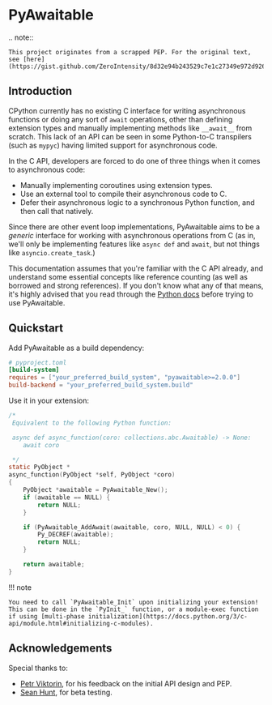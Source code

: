 # PyAwaitable

.. note::

    This project originates from a scrapped PEP. For the original text, see [here](https://gist.github.com/ZeroIntensity/8d32e94b243529c7e1c27349e972d926).

## Introduction

CPython currently has no existing C interface for writing asynchronous functions or doing any sort of `await` operations, other than defining extension types and manually implementing methods like `__await__` from scratch. This lack of an API can be seen in some Python-to-C transpilers (such as `mypyc`) having limited support for asynchronous code.

In the C API, developers are forced to do one of three things when it comes to asynchronous code:

-   Manually implementing coroutines using extension types.
-   Use an external tool to compile their asynchronous code to C.
-   Defer their asynchronous logic to a synchronous Python function, and then call that natively.

Since there are other event loop implementations, PyAwaitable aims to be a _generic_ interface for working with asynchronous operations from C (as in, we'll only be implementing features like `async def` and `await`, but not things like `asyncio.create_task`.)

This documentation assumes that you're familiar with the C API already, and understand some essential concepts like reference counting (as well as borrowed and strong references). If you don't know what any of that means, it's highly advised that you read through the [Python docs](https://docs.python.org/3/extending/extending.html) before trying to use PyAwaitable.

## Quickstart

Add PyAwaitable as a build dependency:

```toml
# pyproject.toml
[build-system]
requires = ["your_preferred_build_system", "pyawaitable>=2.0.0"]
build-backend = "your_preferred_build_system.build"
```

Use it in your extension:

```c
/*
 Equivalent to the following Python function:

 async def async_function(coro: collections.abc.Awaitable) -> None:
    await coro

 */
static PyObject *
async_function(PyObject *self, PyObject *coro)
{
    PyObject *awaitable = PyAwaitable_New();
    if (awaitable == NULL) {
        return NULL;
    }

    if (PyAwaitable_AddAwait(awaitable, coro, NULL, NULL) < 0) {
        Py_DECREF(awaitable);
        return NULL;
    }

    return awaitable;
}
```

!!! note

    You need to call `PyAwaitable_Init` upon initializing your extension! This can be done in the `PyInit_` function, or a module-exec function if using [multi-phase initialization](https://docs.python.org/3/c-api/module.html#initializing-c-modules).

## Acknowledgements

Special thanks to:

-   [Petr Viktorin](https://github.com/encukou), for his feedback on the initial API design and PEP.
-   [Sean Hunt](https://github.com/AraHaan), for beta testing.
